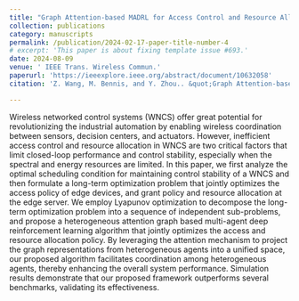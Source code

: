 ```yaml
---
title: "Graph Attention-based MADRL for Access Control and Resource Allocation in Wireless Networked Control Systems"
collection: publications
category: manuscripts
permalink: /publication/2024-02-17-paper-title-number-4
# excerpt: 'This paper is about fixing template issue #693.'
date: 2024-08-09
venue: ' IEEE Trans. Wireless Commun.'
paperurl: 'https://ieeexplore.ieee.org/abstract/document/10632058'
citation: 'Z. Wang, M. Bennis, and Y. Zhou.. &quot;Graph Attention-based MADRL for Access Control and Resource Allocation in Wireless Networked Control Systems.&quot; <i>IEEE Trans. Wireless Commun.</i>. 2024.'

---
```


Wireless networked control systems (WNCS) offer great potential for revolutionizing the industrial automation by enabling wireless coordination between sensors, decision centers, and actuators. However, inefficient access control and resource allocation in WNCS are two critical factors that limit closed-loop performance and control stability, especially when the spectral and energy resources are limited. In this paper, we first analyze the optimal scheduling condition for maintaining control stability of a WNCS and then formulate a long-term optimization problem that jointly optimizes the access policy of edge devices, and grant policy and resource allocation at the edge server. We employ Lyapunov optimization to decompose the long-term optimization problem into a sequence of independent sub-problems, and propose a heterogeneous attention graph based multi-agent deep reinforcement learning algorithm that jointly optimizes the access and resource allocation policy. By leveraging the attention mechanism to project the graph representations from heterogeneous agents into a unified space, our proposed algorithm facilitates coordination among heterogeneous agents, thereby enhancing the overall system performance. Simulation results demonstrate that our proposed framework outperforms several benchmarks, validating its effectiveness.